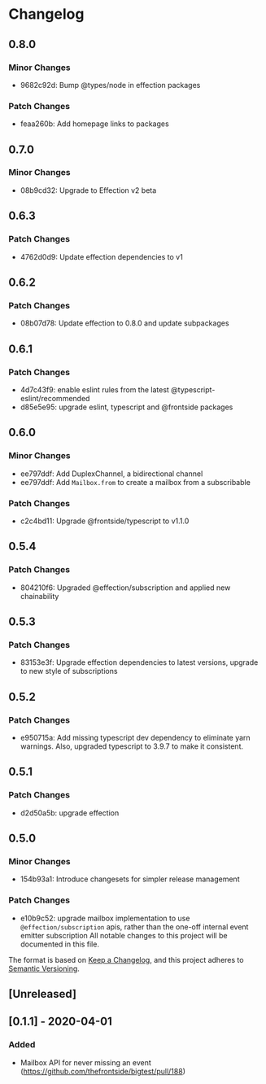 # Changelog

## 0.8.0

### Minor Changes

- 9682c92d: Bump @types/node in effection packages

### Patch Changes

- feaa260b: Add homepage links to packages

## 0.7.0

### Minor Changes

- 08b9cd32: Upgrade to Effection v2 beta

## 0.6.3

### Patch Changes

- 4762d0d9: Update effection dependencies to v1

## 0.6.2

### Patch Changes

- 08b07d78: Update effection to 0.8.0 and update subpackages

## 0.6.1

### Patch Changes

- 4d7c43f9: enable eslint rules from the latest @typescript-eslint/recommended
- d85e5e95: upgrade eslint, typescript and @frontside packages

## 0.6.0

### Minor Changes

- ee797ddf: Add DuplexChannel, a bidirectional channel
- ee797ddf: Add `Mailbox.from` to create a mailbox from a subscribable

### Patch Changes

- c2c4bd11: Upgrade @frontside/typescript to v1.1.0

## 0.5.4

### Patch Changes

- 804210f6: Upgraded @effection/subscription and applied new chainability

## 0.5.3

### Patch Changes

- 83153e3f: Upgrade effection dependencies to latest versions, upgrade to new style of subscriptions

## 0.5.2

### Patch Changes

- e950715a: Add missing typescript dev dependency to eliminate yarn warnings. Also, upgraded typescript to 3.9.7 to make it consistent.

## 0.5.1

### Patch Changes

- d2d50a5b: upgrade effection

## 0.5.0

### Minor Changes

- 154b93a1: Introduce changesets for simpler release management

### Patch Changes

- e10b9c52: upgrade mailbox implementation to use `@effection/subscription` apis,
  rather than the one-off internal event emitter subscription
  All notable changes to this project will be documented in this file.

The format is based on [Keep a Changelog](https://keepachangelog.com/en/1.0.0/),
and this project adheres to [Semantic Versioning](https://semver.org/spec/v2.0.0.html).

## [Unreleased]

## [0.1.1] - 2020-04-01

### Added

- Mailbox API for never missing an event (https://github.com/thefrontside/bigtest/pull/188)
